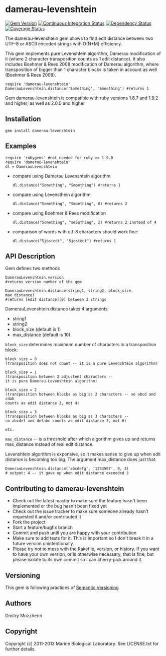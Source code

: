 damerau-levenshtein
===================

[![Gem Version][1]][2]
[![Continuous Integration Status][3]][4]
[![Dependency Status][5]][6]
[![Coverage Status][7]][8]

The damerau-levenshtein gem allows to find edit distance between two UTF-8 
or ASCII encoded strings with O(N*M) efficiency.

This gem implements pure Levenshtein algorithm, Damerau modification of it 
(where 2 character transposition counts as 1 edit distance). It also includes 
Boehmer & Rees 2008 modification of Damerau algorithm, where transposition 
of bigger than 1 character blocks is taken in account as well 
(Boehmer & Rees 2008).
    
    require 'damerau-levenshtein'
    DamerauLevenshtein.distance('Something', 'Smoething') #returns 1

Gem damerau-levenshtein is compatible with ruby versions 1.8.7 
and 1.9.2 and higher, as well as 2.0.0 and higher

Installation
------------

    gem install damerau-levenshtein

Examples
--------
    
    require 'rubygems' #not needed for ruby >= 1.9.0
    require 'damerau-levenshtein'
    dl = DamerauLevenshtein

* compare using Damerau Levenshtein algorithm

    `dl.distance("Something", "Smoething") #returns 1`

* compare using Levensthein algorithm
  
    `dl.distance("Something", "Smoething", 0) #returns 2`

* compare using Boehmer & Rees modification

    `dl.distance("Something", "meSothing", 2) #returns 2 instead of 4`

* comparison of words with utf-8 characters should work fine:

    `dl.distance("Sjöstedt", "Sjostedt") #returns 1`

API Description
-----------

Gem defines two methods

    DamerauLevenshtein.version 
    #returns version number of the gem
    
    DamerauLevenshtein.distance(string1, string2, block_size, max_distance)
    #returns [edit distance][9] between 2 strings



DamerauLevenshtein.distance takes 4 arguments:

* string1
* string2
* block_size (default is 1)
* max_distance (default is 10)

`block_size` determines maximum number of characters in a transposition block:

    block_size = 0 
    (transposition does not count -- it is a pure Levenshtein algorithm)
    
    block_size = 1 
    (transposition between 2 adjustent characters -- 
    it is pure Damerau-Levenshtein algorithm)
    
    block_size = 2 
    (transposition between blocks as big as 2 characters -- so abcd and cdab 
    counts as edit distance 2, not 4)
    
    block_size = 3 
    (transposition between blocks as big as 3 characters -- 
    so abcdef and defabc counts as edit distance 3, not 6)
    
    etc.

`max_distance` -- is a threshold after which algorithm gives up and 
returns max_distance instead of real edit distance.

Levenshtein algorithm is expensive, so it makes sense to give up when edit 
distance is becoming too big. The argument max_distance does just that.

    DamerauLevenshtein.distance('abcdefg', '1234567', 0, 3) 
    # output: 4 -- it gave up when edit distance exceeded 3


Contributing to damerau-levenshtein
-----------------------------------
 
* Check out the latest master to make sure the feature hasn't been 
implemented or the bug hasn't been fixed yet
* Check out the issue tracker to make sure someone already hasn't requested 
it and/or contributed it
* Fork the project
* Start a feature/bugfix branch
* Commit and push until you are happy with your contribution
* Make sure to add tests for it. This is important so I don't break it 
in a future version unintentionally.
* Please try not to mess with the Rakefile, version, or history. If you want 
to have your own version, or is otherwise necessary, that is fine, but please 
isolate to its own commit so I can cherry-pick around it.

Versioning
----------

This gem is following practices of [Semantic Versioning][10]

Authors
-------

Dmitry Mozzherin

Copyright
---------

Copyright (c) 2011-2013 Marine Biological Laboratory. See LICENSE.txt for
further details.

[1]: https://badge.fury.io/rb/damerau-levenshtein.png
[2]: http://badge.fury.io/rb/damerau-levenshtein
[3]: https://secure.travis-ci.org/GlobalNamesArchitecture/damerau-levenshtein.png
[4]: http://travis-ci.org/GlobalNamesArchitecture/damerau-levenshtein
[5]: https://gemnasium.com/GlobalNamesArchitecture/damerau-levenshtein.png
[6]: https://gemnasium.com/GlobalNamesArchitecture/damerau-levenshtein
[7]: https://coveralls.io/repos/GlobalNamesArchitecture/damerau-levenshtein/badge.png?branch=master
[8]: https://coveralls.io/r/GlobalNamesArchitecture/damerau-levenshtein?branch=master
[9]: http://en.wikipedia.org/wiki/Edit_distance
[10]: http://semver.org/
